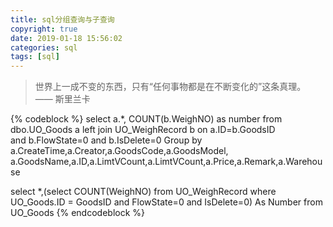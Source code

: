 ```yaml
---
title: sql分组查询与子查询
copyright: true
date: 2019-01-18 15:56:02
categories: sql
tags: [sql]
---
```

<blockquote class="blockquote-center">世界上一成不变的东西，只有“任何事物都是在不断变化的”这条真理。 —— 斯里兰卡</blockquote>

<!-- more -->
{% codeblock %}
select a.*, COUNT(b.WeighNO) as number from dbo.UO_Goods a 
left join UO_WeighRecord b on a.ID=b.GoodsID  
and b.FlowState=0 and b.IsDelete=0 
Group by a.CreateTime,a.Creator,a.GoodsCode,a.GoodsModel,
a.GoodsName,a.ID,a.LimtVCount,a.LimtVCount,a.Price,a.Remark,a.Warehouse


select *,(select COUNT(WeighNO) from UO_WeighRecord 
where UO_Goods.ID = GoodsID and FlowState=0 and IsDelete=0) As Number from UO_Goods
{% endcodeblock %}